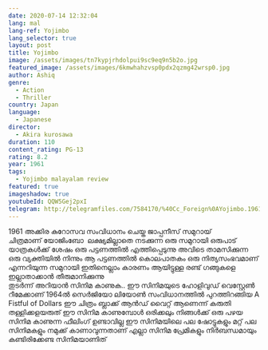 ```yaml
---
date: 2020-07-14 12:32:04
lang: mal
lang-ref: Yojimbo
lang_selector: true
layout: post
title: Yojimbo
image: /assets/images/tn7kypjrhdolpui9sc9eq9n5b2o.jpg
featured_image: /assets/images/6kmwhahzvsp0pdx2qzmg42wrsp0.jpg
author: Ashiq
genre:
  - Action
  - Thriller
country: Japan
language:
  - Japanese
director:
  - Akira kurosawa
duration: 110
content_rating: PG-13
rating: 8.2
year: 1961
tags:
  - Yojimbo malayalam review
featured: true
imageshadow: true
youtubeId: QQW5Gej2pxI
telegram: http://telegramfiles.com/7584170/%40Cc_Foreign%0AYojimbo.1961.1080p.BluRay.x264.AAC.mp4.html
---
```

1961 അക്കിര കുറോസവ സംവിധാനം ചെയ്ത  ജാപ്പനീസ് സമുറായ് ചിത്രമാണ് യോജിംബോ 
ലക്ഷ്യമില്ലാതെ നടക്കുന്ന ഒരു സമുറായി ഒരുപാട് യാത്രകൾക്ക് ശേഷം ഒരു പട്ടണത്തിൽ എത്തിപ്പെടുന്നു
അവിടെ താമസിക്കുന്ന ഒരു വ്യക്തിയിൽ നിന്നും ആ പട്ടണത്തിൽ കൊലപാതകം  ഒരു നിത്യസംഭവമാണ് എന്നറിയുന്ന  സമുറായി ഇതിനെല്ലാം കാരണം ആയിട്ടുള്ള രണ്ട് ഗങ്ങുകളെ ഇല്ലാതാക്കാൻ തീരുമാനിക്കുന്നു  
തുടർന്ന് അറിയാൻ സിനിമ കാണുക..
ഈ സിനിമയുടെ ഹോളിവുഡ് വെസ്റ്റേൺ റീമേക്കാണ്
1964ൽ സെർജിയോ ലിയോൺ
സംവിധാനത്തിൽ പുറത്തിറങ്ങിയ A Fistful of Dollars 
ഈ ചിത്രം ബ്ലാക്ക് ആൻഡ് വൈറ്റ് ആണെന്ന് കരുതി തള്ളിക്കളയരുത് 
ഈ സിനിമ കാണുമ്പോൾ ഒരിക്കലും നിങ്ങൾക്ക് ഒരു പഴയ സിനിമ കാണുന്ന ഫീലിംഗ് ഉണ്ടാവില്ല ഈ സിനിമയിലെ പല ഷോട്ടുകളും മറ്റ് പല സിനിമകളും നമുക്ക് കാണാവുന്നതാണ്
എല്ലാ സിനിമ പ്രേമികളും നിർബന്ധമായും കണ്ടിരിക്കേണ്ട സിനിമയാണിത്